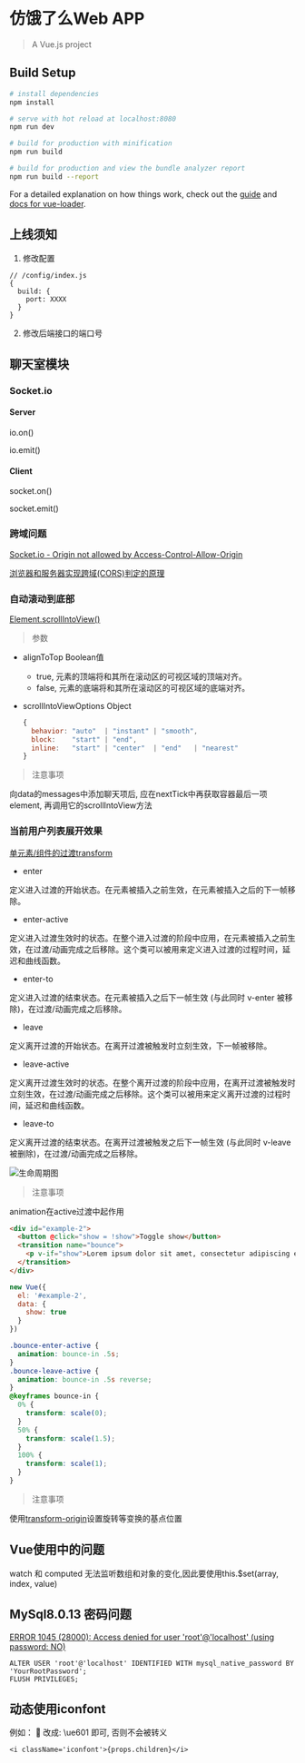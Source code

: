 # 仿饿了么Web APP

> A Vue.js project

## Build Setup

``` bash
# install dependencies
npm install

# serve with hot reload at localhost:8080
npm run dev

# build for production with minification
npm run build

# build for production and view the bundle analyzer report
npm run build --report
```

For a detailed explanation on how things work, check out the [guide](http://vuejs-templates.github.io/webpack/) and [docs for vue-loader](http://vuejs.github.io/vue-loader).

## 上线须知

1. 修改配置

```
// /config/index.js
{
  build: {
    port: XXXX
  }
}
```

2. 修改后端接口的端口号



## 聊天室模块

### Socket.io

#### Server

io.on()

io.emit()

#### Client

socket.on()

socket.emit()

### 跨域问题
[Socket.io - Origin not allowed by Access-Control-Allow-Origin](https://stackoverflow.com/questions/14705941/socket-io-origin-not-allowed-by-access-control-allow-origin)

[浏览器和服务器实现跨域(CORS)判定的原理](https://blog.csdn.net/zmx729618/article/details/53319383)

### 自动滚动到底部

[Element​.scroll​Into​View()](https://developer.mozilla.org/zh-CN/docs/Web/API/Element/scrollIntoView)

> 参数

* alignToTop Boolean值
  * true, 元素的顶端将和其所在滚动区的可视区域的顶端对齐。
  * false, 元素的底端将和其所在滚动区的可视区域的底端对齐。
* scrollIntoViewOptions Object

  ```javascript
  {
    behavior: "auto"  | "instant" | "smooth",
    block:    "start" | "end",
    inline:   "start" | "center"  | "end"   | "nearest"
  }
  ```
> 注意事项

向data的messages中添加聊天项后, 应在nextTick中再获取容器最后一项element, 再调用它的scrollIntoView方法

  ### 当前用户列表展开效果

[单元素/组件的过渡transform](https://cn.vuejs.org/v2/guide/transitions.html)

* enter

定义进入过渡的开始状态。在元素被插入之前生效，在元素被插入之后的下一帧移除。

* enter-active

定义进入过渡生效时的状态。在整个进入过渡的阶段中应用，在元素被插入之前生效，在过渡/动画完成之后移除。这个类可以被用来定义进入过渡的过程时间，延迟和曲线函数。

* enter-to

定义进入过渡的结束状态。在元素被插入之后下一帧生效 (与此同时 v-enter 被移除)，在过渡/动画完成之后移除。

* leave

定义离开过渡的开始状态。在离开过渡被触发时立刻生效，下一帧被移除。

* leave-active

定义离开过渡生效时的状态。在整个离开过渡的阶段中应用，在离开过渡被触发时立刻生效，在过渡/动画完成之后移除。这个类可以被用来定义离开过渡的过程时间，延迟和曲线函数。

* leave-to

定义离开过渡的结束状态。在离开过渡被触发之后下一帧生效 (与此同时 v-leave 被删除)，在过渡/动画完成之后移除。

![生命周期图](https://cn.vuejs.org/images/transition.png)

> 注意事项

animation在active过渡中起作用

```html
<div id="example-2">
  <button @click="show = !show">Toggle show</button>
  <transition name="bounce">
    <p v-if="show">Lorem ipsum dolor sit amet, consectetur adipiscing elit. Mauris facilisis enim libero, at lacinia diam fermentum id. Pellentesque habitant morbi tristique senectus et netus.</p>
  </transition>
</div>
```

```js
new Vue({
  el: '#example-2',
  data: {
    show: true
  }
})
```

```css
.bounce-enter-active {
  animation: bounce-in .5s;
}
.bounce-leave-active {
  animation: bounce-in .5s reverse;
}
@keyframes bounce-in {
  0% {
    transform: scale(0);
  }
  50% {
    transform: scale(1.5);
  }
  100% {
    transform: scale(1);
  }
}
```
> 注意事项

使用[transform-origin](http://www.w3school.com.cn/cssref/pr_transform-origin.asp)设置旋转等变换的基点位置

## Vue使用中的问题

watch 和 computed 无法监听数组和对象的变化,因此要使用this.$set(array, index, value)

## MySql8.0.13 密码问题 
[ERROR 1045 (28000): Access denied for user 'root'@'localhost' (using password: NO)](https://blog.csdn.net/sinat_31057219/article/details/84402896#commentBox)

```
ALTER USER 'root'@'localhost' IDENTIFIED WITH mysql_native_password BY 'YourRootPassword';
FLUSH PRIVILEGES;
```

## 动态使用iconfont

例如：
&#xe601;
改成:
\ue601
即可, 否则不会被转义
```
<i className='iconfont'>{props.children}</i>
```